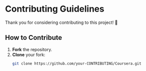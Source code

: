 # Contributing Guidelines

Thank you for considering contributing to this project! 🎉

## How to Contribute

1. **Fork** the repository.
2. **Clone** your fork:
   ```bash
   git clone https://github.com/your-CONTRIBUTING/Coursera.git
